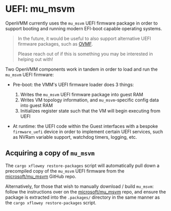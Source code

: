 # UEFI: mu_msvm

OpenVMM currently uses the `mu_msvm` UEFI firmware package in order to support
booting and running modern EFI-boot capable operating systems.

> In the future, it would be useful to also support alternative UEFI firmware
> packages, such as [OVMF].
>
> Please reach out of if this is something you may be interested in helping out
> with!

Two OpenVMM components work in tandem in order to load and run the `mu_msvm`
UEFI firmware:

- Pre-boot: the VMM's UEFI firmware loader does  3 things:
  1. Writes the `mu_msvm` UEFI firmware package into guest RAM
  2. Writes VM topology information, and `mu_msvm`-specific config data into guest RAM
  3. Initializes register state such that the VM will begin executing from UEFI

- At runtime: the UEFI code within the Guest interfaces with a bespoke
  `firmware_uefi` device in order to implement certain UEFI services, such as
  NVRam variable support, watchdog timers, logging, etc.

## Acquiring a copy of `mu_msvm`

The `cargo xflowey restore-packages` script will automatically pull down a
precompiled copy of the `mu_msvm` UEFI firmware from the [microsoft/mu_msvm]
GitHub repo.

Alternatively, for those that wish to manually download / build `mu_msvm`:
follow the instructions over on the [microsoft/mu_msvm] repo, and ensure the
package is extracted into the `.packages/` directory in the same manner as the
`cargo xflowey restore-packages` script.

[OVMF]: https://github.com/tianocore/tianocore.github.io/wiki/OVMF
[microsoft/mu_msvm]: https://github.com/microsoft/mu_msvm
